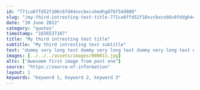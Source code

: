 ```yaml
---
id: "771ca6ffd52f106c6fd44xvcbxcvbedhg076f54d800"
slug: "/my-third-intresting-test-title-771ca6ffd52f10xvcbxcvb6c6fddgh44e076f54d800"
date: "20 June 2022"
category: "quotes"
timestamp: "1656537107"
title: "My third intresting test title"
subtitle: "My third intresting test subtitle"
text: "dummy very long text dummy very long text dummy very long text dummy very long text dummy very long text dummy very long text dummy very long text dummy very long text dummy very long text dummy very long text dummy very long text dummy very long text dummy very long text dummy very long text dummy very long text dummy very long text "
images: [../../../assets/images/000011.jpg]
alts: ["Awesome first image from post one"]
source: "https://source-of-information"
layout: 1
keywords: "keyword 1, keyword 2, keyword 3"
---
```

